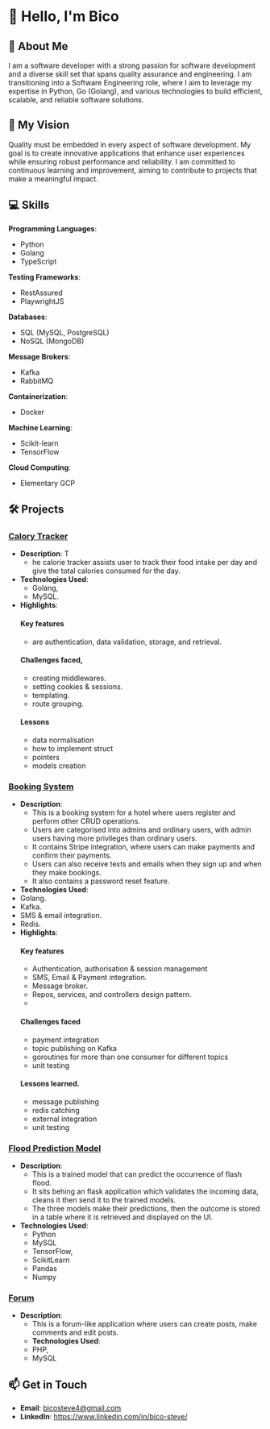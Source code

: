 # 👋 Hello, I'm Bico

## 🌟 About Me
I am a software developer with a strong passion for software development and a diverse skill set that spans quality assurance and engineering. I am transitioning into a Software Engineering role, where I aim to leverage my expertise in Python, Go (Golang), and various technologies to build efficient, scalable, and reliable software solutions.

## 🚀 My Vision
Quality must be embedded in every aspect of software development. My goal is to create innovative applications that enhance user experiences while ensuring robust performance and reliability. I am committed to continuous learning and improvement, aiming to contribute to projects that make a meaningful impact.

## 💻 Skills
**Programming Languages**: 
  - Python
  - Golang
  - TypeScript

**Testing Frameworks**: 
  - RestAssured
  - PlaywrightJS

**Databases**: 
  - SQL (MySQL, PostgreSQL)
  - NoSQL (MongoDB)

**Message Brokers**: 
  - Kafka
  - RabbitMQ

**Containerization**: 
  - Docker

**Machine Learning**: 
  -  Scikit-learn
  -  TensorFlow

**Cloud Computing**: 
  -  Elementary GCP

## 🛠️ Projects
### [Calory Tracker](https://github.com/bicosteve/callory-tracker)
- **Description**: T
  - he calorie tracker assists user to track their food intake per day and give the total calories consumed for the day.
- **Technologies Used**:
  - Golang,
  - MySQL.
- **Highlights**:
  #### Key features
    - are authentication, data validation, storage, and retrieval.
  #### Challenges faced,
    - creating middlewares.
    - setting cookies & sessions.
    - templating.
    - route grouping.
  #### Lessons
    - data normalisation
    - how to implement struct
    - pointers
    - models creation

### [Booking System](https://github.com/bicosteve/booking-system)
  - **Description**:
    - This is a booking system for a hotel where users register and perform other CRUD operations.
    - Users are categorised into admins and ordinary users, with admin users having more privileges than ordinary users.
    - It contains Stripe integration, where users can make payments and confirm their payments.
    - Users can also receive texts and emails when they sign up and when they make bookings.
    - It also contains a  password reset feature.
 - **Technologies Used**:
  - Golang.
  - Kafka.
  - SMS & email integration.
  - Redis.
- **Highlights**:
  #### Key features
    - Authentication, authorisation & session management
    - SMS, Email & Payment integration.
    - Message broker.
    - Repos, services, and controllers design pattern.
    - 
  #### Challenges faced
    - payment integration
    - topic publishing on Kafka
    - goroutines for more than one consumer for different topics
    - unit testing
  #### Lessons learned.
    - message publishing
    - redis catching
    - external integration
    - unit testing

### [Flood Prediction Model](https://github.com/bicosteve/flashfloodmodel)
  - **Description**:
    - This is a trained model that can predict the occurrence of flash flood.
    - It sits behing an flask application which validates the incoming data, cleans it then send it to the trained models.
    - The three models make their predictions, then the outcome is stored in a table where it is retrieved and displayed on the UI.
  - **Technologies Used**:
    - Python
    - MySQL
    - TensorFlow,
    - ScikitLearn
    - Pandas
    - Numpy

 ### [Forum](https://github.com/bicosteve/Forum)
  - **Description**:
    - This is a forum-like application where users can create posts, make comments and edit posts.
    - **Technologies Used**:
    - PHP,
    - MySQL
  
## 📫 Get in Touch
- **Email**: bicosteve4@gmail.com
- **LinkedIn**: https://www.linkedin.com/in/bico-steve/

